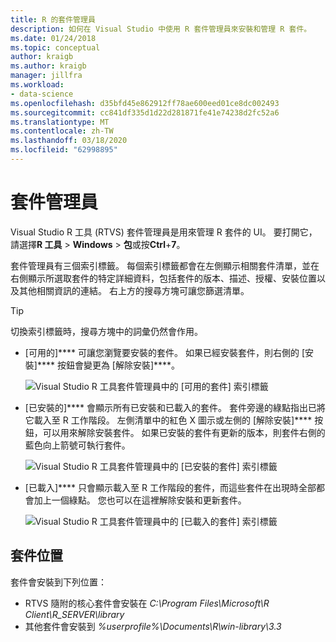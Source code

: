 ```yaml
---
title: R 的套件管理員
description: 如何在 Visual Studio 中使用 R 套件管理員來安裝和管理 R 套件。
ms.date: 01/24/2018
ms.topic: conceptual
author: kraigb
ms.author: kraigb
manager: jillfra
ms.workload:
- data-science
ms.openlocfilehash: d35bfd45e862912ff78ae600eed01ce8dc002493
ms.sourcegitcommit: cc841df335d1d22d281871fe41e74238d2fc52a6
ms.translationtype: MT
ms.contentlocale: zh-TW
ms.lasthandoff: 03/18/2020
ms.locfileid: "62998895"
---
```

# <a name="package-manager"></a>套件管理員

Visual Studio R 工具 (RTVS) 套件管理員是用來管理 R 套件的 UI。 要打開它，請選擇**R 工具** > **Windows** > **包**或按**Ctrl**+**7**。

套件管理員有三個索引標籤。 每個索引標籤都會在左側顯示相關套件清單，並在右側顯示所選取套件的特定詳細資料，包括套件的版本、描述、授權、安裝位置以及其他相關資訊的連結。 右上方的搜尋方塊可讓您篩選清單。

> [!Tip]
> 切換索引標籤時，搜尋方塊中的詞彙仍然會作用。

- [可用的]**** 可讓您瀏覽要安裝的套件。 如果已經安裝套件，則右側的 [安裝]**** 按鈕會變更為 [解除安裝]****。

    ![Visual Studio R 工具套件管理員中的 [可用的套件] 索引標籤](media/package-manager-available.png)

- [已安裝的]**** 會顯示所有已安裝和已載入的套件。 套件旁邊的綠點指出已將它載入至 R 工作階段。 左側清單中的紅色 X 圖示或左側的 [解除安裝]**** 按鈕，可以用來解除安裝套件。 如果已安裝的套件有更新的版本，則套件右側的藍色向上箭號可執行套件。

    ![Visual Studio R 工具套件管理員中的 [已安裝的套件] 索引標籤](media/package-manager-installed.png)

- [已載入]**** 只會顯示載入至 R 工作階段的套件，而這些套件在出現時全部都會加上一個綠點。 您也可以在這裡解除安裝和更新套件。

    ![Visual Studio R 工具套件管理員中的 [已載入的套件] 索引標籤](media/package-manager-loaded.png)

## <a name="package-locations"></a>套件位置

套件會安裝到下列位置：

- RTVS 隨附的核心套件會安裝在 *C:\Program Files\Microsoft\R Client\R_SERVER\library*
- 其他套件會安裝到 *%userprofile%\Documents\R\win-library\3.3*
